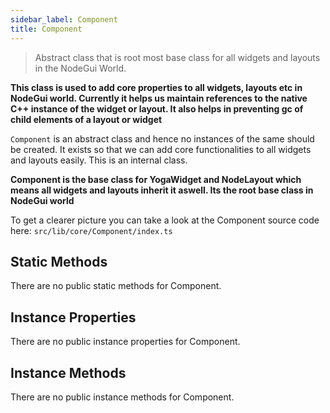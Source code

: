 ```yaml
---
sidebar_label: Component
title: Component
---
```


> Abstract class that is root most base class for all widgets and layouts in the NodeGui World.

**This class is used to add core properties to all widgets, layouts etc in NodeGui world. Currently it helps us maintain references to the native C++ instance of the widget or layout. It also helps in preventing gc of child elements of a layout or widget**

`Component` is an abstract class and hence no instances of the same should be created. It exists so that we can add core functionalities to all widgets and layouts easily. This is an internal class.

**Component is the base class for YogaWidget and NodeLayout which means all widgets and layouts inherit it aswell. Its the root base class in NodeGui world**

To get a clearer picture you can take a look at the Component source code here: `src/lib/core/Component/index.ts`

## Static Methods

There are no public static methods for Component.

## Instance Properties

There are no public instance properties for Component.

## Instance Methods

There are no public instance methods for Component.
